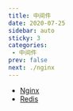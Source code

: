 ```yaml
---
title: 中间件
date: 2020-07-25
sidebar: auto
sticky: 3
categories:
 - 中间件
prev: false
next: ./nginx
---
```


- [Nginx](./naginx) 
- [Redis](./redis)